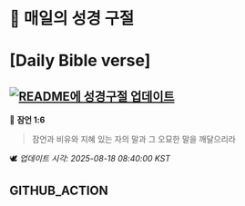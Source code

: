 # 🙏 매일의 성경 구절
# [Daily Bible verse]
## [![README에 성경구절 업데이트](https://github.com/DONGSUKA/first_test/actions/workflows/update-readme-bible.yml/badge.svg)](https://github.com/DONGSUKA/first_test/actions/workflows/update-readme-bible.yml)
<!-- START_BIBLE_VERSE -->
📖 **잠언 1:6**
> 잠언과 비유와 지혜 있는 자의 말과 그 오묘한 말을 깨달으리라

🕊️ _업데이트 시각: 2025-08-18 08:40:00 KST_
  <!-- END_BIBLE_VERSE -->
## GITHUB_ACTION
